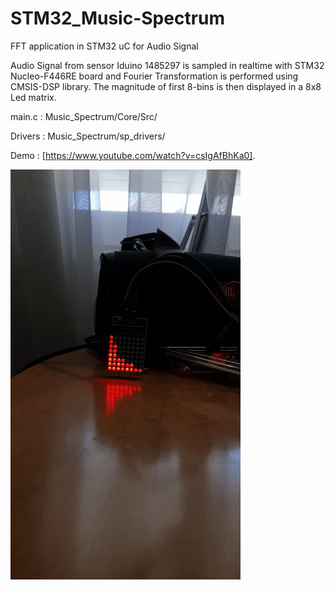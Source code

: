 # STM32_Music-Spectrum
FFT application in STM32 uC for Audio Signal

Audio Signal from sensor Iduino 1485297 is sampled in realtime with STM32 Nucleo-F446RE board and Fourier Transformation is performed using CMSIS-DSP library. The magnitude of first 8-bins is then displayed in a 8x8 Led matrix.  

main.c : Music_Spectrum/Core/Src/

Drivers : Music_Spectrum/sp_drivers/

Demo : [https://www.youtube.com/watch?v=csIgAfBhKa0].

![Alt Text](https://github.com/Sijan123/STM32_Music-Spectrum/blob/master/Files/20200904_155343_1.gif)
